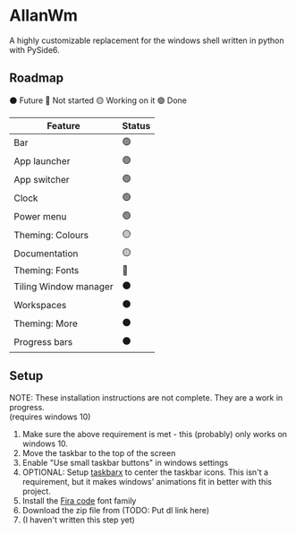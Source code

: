 # AllanWm
A highly customizable replacement for the windows shell written in python with PySide6.

## Roadmap

⚫ Future
🔴 Not started
🟡 Working on it
🟢 Done

| Feature | Status |
| ----------- | ----------- |
| Bar | 🟢 |
| App launcher | 🟢 |
| App switcher | 🟢 |
| Clock | 🟢 |
| Power menu | 🟢 |
| Theming: Colours | 🟡 |
| Documentation | 🟡 |
| Theming: Fonts | 🔴 |
| Tiling Window manager | ⚫ |
| Workspaces | ⚫ |
| Theming: More | ⚫ |
| Progress bars | ⚫ |

## Setup
NOTE: These installation instructions are not complete. They are a work in progress.<br>
(requires windows 10)

1. Make sure the above requirement is met - this (probably) only works on windows 10.
2. Move the taskbar to the top of the screen
3. Enable "Use small taskbar buttons" in windows settings
4. OPTIONAL: Setup [taskbarx](https://github.com/ChrisAnd1998/TaskbarX) to center the taskbar icons. This isn't a requirement, but it makes windows' animations fit in better with this project.
5. Install the [Fira code](https://github.com/tonsky/FiraCode) font family
6. Download the zip file from (TODO: Put dl link here)
7. (I haven't written this step yet)
